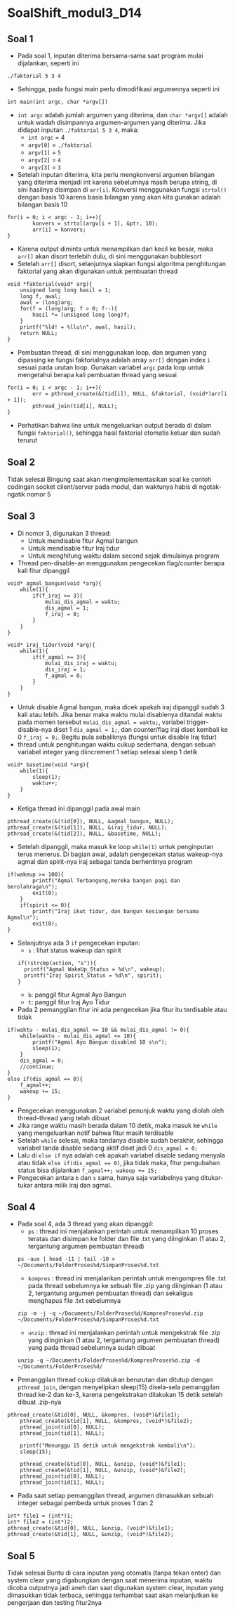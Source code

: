 # SoalShift_modul3_D14

## Soal 1
- Pada soal 1, inputan diterima bersama-sama saat program mulai dijalankan, seperti ini
```
./faktorial 5 3 4
```
- Sehingga, pada fungsi main perlu dimodifikasi argumennya seperti ini
```
int main(int argc, char *argv[])
```
- `int argc` adalah jumlah argumen yang diterima, dan `char *argv[]` adalah untuk wadah disimpannya argumen-argumen yang diterima. Jika didapat inputan `./faktorial 5 3 4`, maka:
  - `int argc` = 4
  - `argv[0]` = `./faktorial`
  - `argv[1]` = `5`
  - `argv[2]` = `4`
  - `argv[3]` = `3`
- Setelah inputan diterima, kita perlu mengkonversi argumen bilangan yang diterima menjadi int karena sebelumnya masih berupa string, di sini hasilnya disimpan di `arr[i]`. Konversi menggunakan fungsi `strtol()` dengan basis 10 karena basis bilangan yang akan kita gunakan adalah bilangan basis 10
```
for(i = 0; i < argc - 1; i++){
		konvers = strtol(argv[i + 1], &ptr, 10);
		arr[i] = konvers;
}
```
- Karena output diminta untuk menampilkan dari kecil ke besar, maka `arr[]` akan disort terlebih dulu, di sini menggunakan bubblesort
- Setelah `arr[]` disort, selanjutnya siapkan fungsi algoritma penghitungan faktorial yang akan digunakan untuk pembuatan thread
```
void *faktorial(void* arg){
	unsigned long long hasil = 1;
	long f, awal;
	awal = (long)arg;
	for(f = (long)arg; f > 0; f--){
		hasil *= (unsigned long long)f;
	}
	printf("%ld! = %llu\n", awal, hasil);
	return NULL;
}
```
- Pembuatan thread, di sini menggunakan loop, dan argumen yang dipassing ke fungsi faktorialnya adalah array `arr[]` dengan index `i` sesuai pada urutan loop. Gunakan variabel `argc` pada loop untuk mengetahui berapa kali pembuatan thread yang sesuai
```
for(i = 0; i < argc - 1; i++){
		err = pthread_create(&(tid[i]), NULL, &faktorial, (void*)arr[i + 1]);
		pthread_join(tid[i], NULL);
}
```
- Perhatikan bahwa line untuk mengeluarkan output berada di dalam fungsi `faktorial()`, sehingga hasil faktorial otomatis keluar dan sudah terurut



## Soal 2
Tidak selesai
Bingung saat akan mengimplementasikan soal ke contoh codingan socket client/server pada modul, dan waktunya habis di ngotak-ngatik nomor 5



## Soal 3
- Di nomor 3, digunakan 3 thread:
  - Untuk mendisable fitur Agmal bangun
  - Untuk mendisable fitur Iraj tidur
  - Untuk menghitung waktu dalam second sejak dimulainya program
- Thread pen-disable-an menggunakan pengecekan flag/counter berapa kali fitur dipanggil
```
void* agmal_bangun(void *arg){
	while(1){
		if(f_iraj >= 3){
			mulai_dis_agmal = waktu;
			dis_agmal = 1;
			f_iraj = 0;
		}
	}
}

void* iraj_tidur(void *arg){
	while(1){
		if(f_agmal >= 3){
			mulai_dis_iraj = waktu;
			dis_iraj = 1;
			f_agmal = 0;
		}
	}
}
```
- Untuk disable Agmal bangun, maka dicek apakah iraj dipanggil sudah 3 kali atau lebih. Jika benar maka waktu mulai disablenya ditandai waktu pada momen tersebut `mulai_dis_agmal = waktu;`, variabel trigger-disable-nya diset 1 `dis_agmal = 1;`, dan counter/flag iraj diset kembali ke 0 `f_iraj = 0;`. Begitu pula sebaliknya (fungsi untuk disable Iraj tidur)
- thread untuk penghitungan waktu cukup sederhana, dengan sebuah variabel integer yang diincrement 1 setiap selesai sleep 1 detik
```
void* basetime(void *arg){
	while(1){
		sleep(1);
		waktu++;
	}
}
```
- Ketiga thread ini dipanggil pada awal main
```
pthread_create(&(tid[0]), NULL, &agmal_bangun, NULL);
pthread_create(&(tid[1]), NULL, &iraj_tidur, NULL);
pthread_create(&(tid[2]), NULL, &basetime, NULL);
```
- Setelah dipanggil, maka masuk ke loop `while(1)` untuk penginputan terus menerus. Di bagian awal, adalah pengecekan status wakeup-nya agmal dan spirit-nya iraj sebagai tanda berhentinya program
```
if(wakeup >= 100){
		printf("Agmal Terbangung,mereka bangun pagi dan berolahraga\n");
		exit(0);
	}
	if(spirit <= 0){
		printf("Iraj ikut tidur, dan bangun kesiangan bersama Agmal\n");
		exit(0);
}
```
- Selanjutnya ada 3 `if` pengecekan inputan:
  - `s` : lihat status wakeup dan spirit
  ```
  if(!strcmp(action, "s")){
	printf("Agmal WakeUp_Status = %d\n", wakeup);
	printf("Iraj Spirit_Status = %d\n", spirit);
  }
  ```
  - `b`: panggil fitur Agmal Ayo Bangun
  - `t`: panggil fitur Iraj Ayo Tidur
- Pada 2 pemanggilan fitur ini ada pengecekan jika fitur itu terdisable atau tidak
```
if(waktu - mulai_dis_agmal <= 10 && mulai_dis_agmal != 0){
	while(waktu - mulai_dis_agmal <= 10){
		printf("Agmal Ayo Bangun disabled 10 s\n");
		sleep(1);
	}
	dis_agmal = 0;
	//continue;
}
else if(dis_agmal == 0){
	f_agmal++;
	wakeup += 15;
}
```
- Pengecekan menggunakan 2 variabel penunjuk waktu yang diolah oleh thread-thread yang telah dibuat
- Jika range waktu masih berada dalam 10 detik, maka masuk ke `while` yang mengeluarkan notif bahwa fitur masih terdisable
- Setelah `while` selesai, maka tandanya disable sudah berakhir, sehingga variabel tanda disable sedang aktif diset jadi 0 `dis_agmal = 0;`
- Lalu di `else if` nya adalah cek apakah variabel disable sedang menyala atau tidak `else if(dis_agmal == 0)`, jika tidak maka, fitur pengubahan status bisa dijalankan `f_agmal++; wakeup += 15;`
- Pengecekan antara `b` dan `s` sama, hanya saja variabelnya yang ditukar-tukar antara milik iraj dan agmal.



## Soal 4
- Pada soal 4, ada 3 thread yang akan dipanggil:
  - `ps` : thread ini menjalankan perintah untuk menampilkan 10 proses teratas dan disimpan ke folder dan file .txt yang diinginkan (1 atau 2, tergantung argumen pembuatan thread)
  ```
  ps -aux | head -11 | tail -10 > ~/Documents/FolderProses%d/SimpanProses%d.txt
  ```
  - `kompres` : thread ini menjalankan perintah untuk mengompres file .txt pada thread sebelumnya ke sebuah file .zip yang diinginkan (1 atau 2, tergantung argumen pembuatan thread) dan sekaligus menghapus file .txt sebelumnya
  ```
  zip -m -j -q ~/Documents/FolderProses%d/KompresProses%d.zip ~/Documents/FolderProses%d/SimpanProses%d.txt
  ```
  - `unzip` : thread ini menjalankan perintah untuk mengekstrak file .zip yang diinginkan (1 atau 2, tergantung argumen pembuatan thread) yang pada thread sebelumnya sudah dibuat
  ```
  unzip -q ~/Documents/FolderProses%d/KompresProses%d.zip -d ~/Documents/FolderProses%d/
  ```
- Pemanggilan thread cukup dilakukan berurutan dan ditutup dengan `pthread_join`, dengan menyelipkan sleep(15) disela-sela pemanggilan thread ke-2 dan ke-3, karena pengekstrakan dilakukan 15 detik setelah dibuat .zip-nya
```
pthread_create(&tid[0], NULL, &kompres, (void*)&file1);
	pthread_create(&tid[1], NULL, &kompres, (void*)&file2);
	pthread_join(tid[0], NULL);
	pthread_join(tid[1], NULL);

	printf("Menunggu 15 detik untuk mengekstrak kembali\n");
	sleep(15);
	
	pthread_create(&tid[0], NULL, &unzip, (void*)&file1);
	pthread_create(&tid[1], NULL, &unzip, (void*)&file2);
	pthread_join(tid[0], NULL);
	pthread_join(tid[1], NULL);
```
- Pada saat setiap pemanggilan thread, argumen dimasukkan sebuah integer sebagai pembeda untuk proses 1 dan 2
```
int* file1 = (int*)1;
int* file2 = (int*)2;
pthread_create(&tid[0], NULL, &unzip, (void*)&file1);
pthread_create(&tid[1], NULL, &unzip, (void*)&file2);
```


## Soal 5
Tidak selesai
Buntu di cara inputan yang otomatis (tanpa tekan enter) dan system clear yang digabungkan dengan saat menerima inputan, waktu dicoba outputnya jadi aneh dan saat digunakan system clear, inputan yang dimasukkan tidak terbaca, sehingga terhambat saat akan melanjutkan ke pengerjaan dan testing fitur2nya
